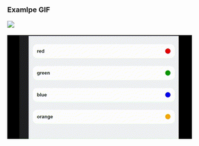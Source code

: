 ### Examlpe GIF

![](https://github.com/udav154/hoc_fadeAinimation/blob/main/src/assets/images/usage.gif)



![](https://github.com/udav154/hoc_fadeAinimation/blob/main/src/assets/gifs/example.gif)
